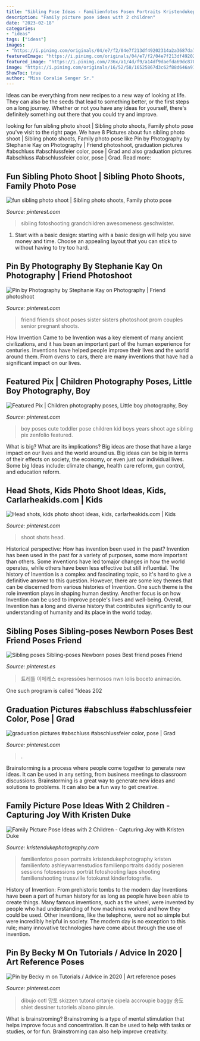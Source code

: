 ```yaml
---
title: "Sibling Pose Ideas - Familienfotos Posen Portraits Kristendukephotography Kristen Familienfoto Ashleywarrenstudios Familienportraits Daddy Posieren Sessions Fotosessions Porträt Fotoshooting Laps Shooting Familienshooting Trussville Fotokunst Kinderfotografie"
description: "Family picture pose ideas with 2 children"
date: "2023-02-18"
categories:
- "ideas"
tags: ["ideas"]
images:
- "https://i.pinimg.com/originals/04/e7/f2/04e7f213df49202314a2a3687da734a5.jpg"
featuredImage: "https://i.pinimg.com/originals/04/e7/f2/04e7f213df49202314a2a3687da734a5.jpg"
featured_image: "https://i.pinimg.com/736x/a1/4d/f9/a14df9daefda69dc878c2643f5e5f612.jpg"
image: "https://i.pinimg.com/originals/16/52/58/16525867d3c62f88d646a91c57e331d4.jpg"
ShowToc: true
author: "Miss Coralie Senger Sr."
---
```



Ideas can be everything from new recipes to a new way of looking at life. They can also be the seeds that lead to something better, or the first steps on a long journey. Whether or not you have any ideas for yourself, there's definitely something out there that you could try and improve.

	

		
looking for fun sibling photo shoot | Sibling photo shoots, Family photo pose you've visit to the right page. We have 8 Pictures about fun sibling photo shoot | Sibling photo shoots, Family photo pose like Pin by Photography by Stephanie Kay on Photography | Friend photoshoot, graduation pictures #abschluss #abschlussfeier color, pose | Grad and also graduation pictures #abschluss #abschlussfeier color, pose | Grad. Read more:
		
    
## Fun Sibling Photo Shoot | Sibling Photo Shoots, Family Photo Pose

<img loading=lazy src="https://i.pinimg.com/originals/04/e7/f2/04e7f213df49202314a2a3687da734a5.jpg" onerror="this.onerror=null;this.src='https://tse2.mm.bing.net/th?id=OIP.7_gs7jF4MVaQmXREDQCNQwHaPD&amp;pid=15.1';" alt="fun sibling photo shoot | Sibling photo shoots, Family photo pose">

_Source: pinterest.com_

>sibling fotoshooting grandchildren awesomeness geschwister. 

	

1. Start with a basic design: starting with a basic design will help you save money and time. Choose an appealing layout that you can stick to without having to try too hard.

    
## Pin By Photography By Stephanie Kay On Photography | Friend Photoshoot

<img loading=lazy src="https://i.pinimg.com/736x/2f/89/66/2f8966498243fcccb1a62c774fe5544d--friends-photo-shoot-friend-photography.jpg" onerror="this.onerror=null;this.src='https://tse4.mm.bing.net/th?id=OIP.rY0yLlD_Nwo0JtXoz970jAHaJQ&amp;pid=15.1';" alt="Pin by Photography by Stephanie Kay on Photography | Friend photoshoot">

_Source: pinterest.com_

>friend friends shoot poses sister sisters photoshoot prom couples senior pregnant shoots. 

	

How Invention Came to be
Invention was a key element of many ancient civilizations, and it has been an important part of the human experience for centuries. Inventions have helped people improve their lives and the world around them. From ovens to cars, there are many inventions that have had a significant impact on our lives.

    
## Featured Pix | Children Photography Poses, Little Boy Photography, Boy

<img loading=lazy src="https://i.pinimg.com/originals/16/52/58/16525867d3c62f88d646a91c57e331d4.jpg" onerror="this.onerror=null;this.src='https://tse1.mm.bing.net/th?id=OIP.SRTNNCB_kEPtsfmUBXzaRgHaLH&amp;pid=15.1';" alt="Featured Pix | Children photography poses, Little boy photography, Boy">

_Source: pinterest.com_

>boy poses cute toddler pose children kid boys years shoot age sibling pix zenfolio featured. 

	

What is big? What are its implications?
Big ideas are those that have a large impact on our lives and the world around us. Big ideas can be big in terms of their effects on society, the economy, or even just our individual lives. Some big Ideas include: climate change, health care reform, gun control, and education reform.

    
## Head Shots, Kids Photo Shoot Ideas, Kids, Carlarheakids.com | Kids

<img loading=lazy src="https://i.pinimg.com/originals/87/8c/50/878c50eaa915c1c202e6d623990fffb7.jpg" onerror="this.onerror=null;this.src='https://tse3.mm.bing.net/th?id=OIP.ZnWWMkHtjzrN4GniVLFj-AHaJ4&amp;pid=15.1';" alt="Head shots, kids photo shoot ideas, kids, carlarheakids.com | Kids">

_Source: pinterest.com_

>shoot shots head. 

	

Historical perspective: How has invention been used in the past?
Invention has been used in the past for a variety of purposes, some more important than others. Some inventions have led tomajor changes in how the world operates, while others have been less effective but still influential. The history of Invention is a complex and fascinating topic, so it's hard to give a definitive answer to this question. However, there are some key themes that can be discerned from various histories of Invention. One such theme is the role invention plays in shaping human destiny. Another focus is on how Invention can be used to improve people's lives and well-being. Overall, Invention has a long and diverse history that contributes significantly to our understanding of humanity and its place in the world today.

    
## Sibling Poses Sibling-poses Newborn Poses Best Friend Poses Friend

<img loading=lazy src="https://i.pinimg.com/736x/a1/4d/f9/a14df9daefda69dc878c2643f5e5f612.jpg" onerror="this.onerror=null;this.src='https://tse4.mm.bing.net/th?id=OIP.-y7Lci-fuK9BnLX0YKtwLQHaLH&amp;pid=15.1';" alt="Sibling poses Sibling-poses Newborn poses Best friend poses Friend">

_Source: pinterest.es_

>트레틀 이메레스 expressões hermosos nwn lolis boceto animación. 

	

One such program is called "Ideas 202
    
## Graduation Pictures #abschluss #abschlussfeier Color, Pose | Grad

<img loading=lazy src="https://i.pinimg.com/originals/56/50/a0/5650a0c5a8ff9e335316d9f48e3b195a.jpg" onerror="this.onerror=null;this.src='https://tse4.mm.bing.net/th?id=OIP.NQfmifnwpaxkK4pfRbrZDwHaLH&amp;pid=15.1';" alt="graduation pictures #abschluss #abschlussfeier color, pose | Grad">

_Source: pinterest.com_

>. 

	

Brainstorming is a process where people come together to generate new ideas. It can be used in any setting, from business meetings to classroom discussions. Brainstorming is a great way to generate new ideas and solutions to problems. It can also be a fun way to get creative.

    
## Family Picture Pose Ideas With 2 Children - Capturing Joy With Kristen Duke

<img loading=lazy src="https://www.kristendukephotography.com/wp-content/uploads/2015/09/with-mom-and-dad-e1442429098718.jpg" onerror="this.onerror=null;this.src='https://tse1.mm.bing.net/th?id=OIP.dRjJRjEgewq8YWWlGXoLCwHaLH&amp;pid=15.1';" alt="Family Picture Pose Ideas with 2 Children - Capturing Joy with Kristen Duke">

_Source: kristendukephotography.com_

>familienfotos posen portraits kristendukephotography kristen familienfoto ashleywarrenstudios familienportraits daddy posieren sessions fotosessions porträt fotoshooting laps shooting familienshooting trussville fotokunst kinderfotografie. 

	

History of Invention: From prehistoric tombs to the modern day
Inventions have been a part of human history for as long as people have been able to create things. Many famous inventions, such as the wheel, were invented by people who had understanding of how machines worked and how they could be used. Other inventions, like the telephone, were not so simple but were incredibly helpful in society. The modern day is no exception to this rule; many innovative technologies have come about through the use of invention.

    
## Pin By Becky M On Tutorials / Advice In 2020 | Art Reference Poses

<img loading=lazy src="https://i.pinimg.com/originals/ae/9a/34/ae9a342d7d3f6637979f9c404e21ed20.jpg" onerror="this.onerror=null;this.src='https://tse1.mm.bing.net/th?id=OIP.QYLlPUd4ta60QRp010kEywHaKc&amp;pid=15.1';" alt="Pin by Becky m on Tutorials / Advice in 2020 | Art reference poses">

_Source: pinterest.com_

>dibujo cotl 망토 skizzen tutoral crtanje cipela accroupie baggy 송도 shiet dessiner tutoriels albano pinrule. 

	

What is brainstroming?
Brainstroming is a type of mental stimulation that helps improve focus and concentration. It can be used to help with tasks or studies, or for fun. Brainstroming can also help improve creativity.


